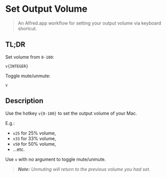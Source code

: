 # Set Output Volume

> An Alfred.app workflow for setting your output volume via keyboard shortcut.

## TL;DR

Set volume from `0-100`:
```
v{INTEGER}
```

Toggle mute/unmute:
```
v
```

## Description

Use the hotkey `v{0-100}` to set the output volume of your Mac.

E.g.:
- `v25` for 25% volume,
- `v33` for 33% volume,
- `v50` for 50% volume,
- …etc.

Use `v` with no argument to toggle mute/unmute.

> _**Note:** Unmuting will return to the previous volume you had set._
